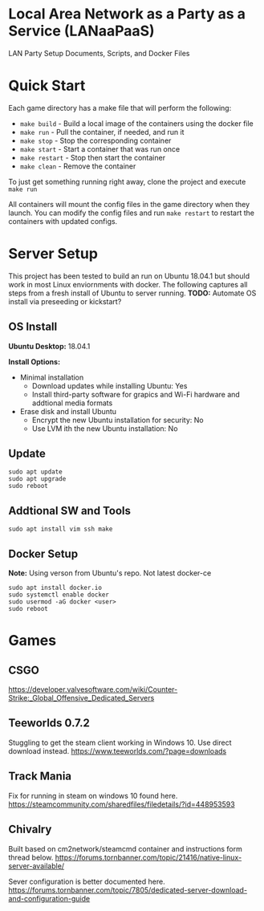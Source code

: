 # Local Area Network as a Party as a Service (LANaaPaaS)
LAN Party Setup Documents, Scripts, and Docker Files


# Quick Start
Each game directory has a make file that will perform the following:
* `make build` - Build a local image of the containers using the docker file
* `make run` - Pull the container, if needed, and run it
* `make stop` - Stop the corresponding container
* `make start` - Start a container that was run once
* `make restart` - Stop then start the container
* `make clean` - Remove the container

To just get something running right away, clone the project and execute `make run`

All containers will mount the config files in the game directory when they launch. You can modify the config files and run `make restart` to restart the containers with updated configs.


# Server Setup
This project has been tested to build an run on Ubuntu 18.04.1 but should work in most Linux enviornments with docker. The following captures all steps from a fresh install of Ubuntu to server running.
**TODO:** Automate OS install via preseeding or kickstart?

## OS Install
**Ubuntu Desktop:** 18.04.1

**Install Options:**
* Minimal installation
  * Download updates while installing Ubuntu: Yes
  * Install third-party software for grapics and Wi-Fi hardware and addtional media formats
* Erase disk and install Ubuntu
  * Encrypt the new Ubuntu installation for security: No
  * Use LVM ith the new Ubuntu installation: No

## Update
```
sudo apt update  
sudo apt upgrade  
sudo reboot  
```

## Addtional SW and Tools
```
sudo apt install vim ssh make
```

## Docker Setup
**Note:** Using verson from Ubuntu's repo. Not latest docker-ce
```
sudo apt install docker.io  
sudo systemctl enable docker  
sudo usermod -aG docker <user>  
sudo reboot  
```

# Games

## CSGO
https://developer.valvesoftware.com/wiki/Counter-Strike:_Global_Offensive_Dedicated_Servers


## Teeworlds 0.7.2
Stuggling to get the steam client working in Windows 10. Use direct download instead.
https://www.teeworlds.com/?page=downloads


## Track Mania
Fix for running in steam on windows 10 found here.
https://steamcommunity.com/sharedfiles/filedetails/?id=448953593


## Chivalry
Built based on cm2network/steamcmd container and instructions form thread below.
https://forums.tornbanner.com/topic/21416/native-linux-server-available/

Sever configuration is better documented here.
https://forums.tornbanner.com/topic/7805/dedicated-server-download-and-configuration-guide


